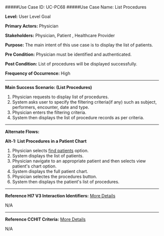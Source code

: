 #####Use Case ID: UC-PC68
#####Use Case Name: List Procedures

**Level:**                     User Level Goal

**Primary Actors:**            Physician

**Stakeholders:**              Physician, Patient , Healthcare Provider

**Purpose:**                   The main intent of this use case is to display the list of patients.

**Pre Condition:**             Physician must be identified and authenticated.

**Post Condition:**            List of procedures will be displayed successfully.

**Frequency of Occurrence:**   High
__________________________________________________________
**Main Success Scenario: (List Procedures)**

1.	Physician requests to display list of procedures.
2.	System asks user to specify the filtering criteria(if any) such as subject, performers, encounter, date and type.
3.	Physician enters the filtering criteria.
4.	System then displays the list of procedure records as per criteria.

__________________________________________________________
**Alternate Flows:**

**Alt-1: List Procedures in a Patient Chart**

1.	Physician selects [find patients](https://github.com/aliraza995/specs/blob/master/patient-administration/manage-patient-registry/find-patients.md) option.
2.	System displays the list of patients.
3.	Physician navigate to an appropriate patient and then selects view patient's chart option.
4.	System displays the full patient chart.
5.	Physician selectes the procedures button.
6.	System then displays the patient's list of procedures.

________________________________________________________________________
**Reference Hl7 V3 Interaction Identifiers:**
[More Details](http://www.hl7.org/implement/standards/product_brief.cfm?product_id=306)

N/A
_______________________________________________________________
**Reference CCHIT Criteria:**
[More Details](https://www.cchit.org/cchit-certified)

N/A


